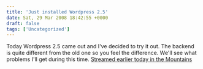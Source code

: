 ```yaml
---
title: 'Just installed Wordpress 2.5'
date: Sat, 29 Mar 2008 18:42:55 +0000
draft: false
tags: ['Uncategorized']
---
```


Today Wordpress 2.5 came out and I've decided to try it out. The backend is quite different from the old one so you feel the difference. We'll see what problems I'll get during this time. [Streamed earlier today in the Mountains](http://qik.com/video/44702)